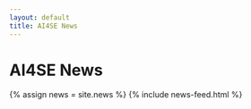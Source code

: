 ```yaml
---
layout: default
title: AI4SE News
---
```


# AI4SE News

{% assign news = site.news %}
{% include news-feed.html %}